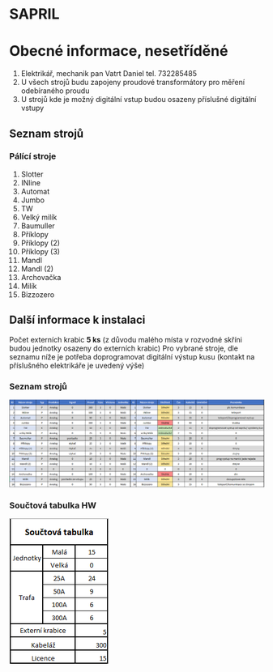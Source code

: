 # SAPRIL

# Obecné informace, nesetříděné
1. Elektrikář, mechanik pan Vatrt Daniel tel. 732285485
2. U všech strojů budu zapojeny proudové transformátory pro měření odebíraného proudu
3. U strojů kde je možný digitální vstup budou osazeny příslušné digitální vstupy


## Seznam strojů

### Pálící stroje
1. Slotter
2. INline
3. Automat
4. Jumbo
5. TW
6. Velký milík
7. Baumuller
8. Příklopy
9. Příklopy (2)
10. Příklopy (3)
11. Mandl
12. Mandl (2)
13. Archovačka
14. Milík
15. Bizzozero

## Další informace k instalaci

Počet externích krabic **5 ks** (z důvodu malého místa v rozvodné skříni budou jednotky osazeny do externích krabic)
Pro vybrané stroje, dle seznamu níže je potřeba doprogramovat digitální výstup kusu (kontakt na příslušného elektrikáře je uvedený výše)

### Seznam strojů
![Seznam stroju](seznam_stroju.png)

### Součtová tabulka HW

![Souctova tabulka](Souctova_tabulka.png)

